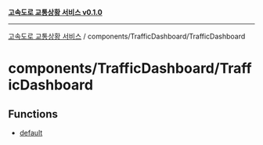[**고속도로 교통상황 서비스 v0.1.0**](../../../README.md)

***

[고속도로 교통상황 서비스](../../../modules.md) / components/TrafficDashboard/TrafficDashboard

# components/TrafficDashboard/TrafficDashboard

## Functions

- [default](functions/default.md)

